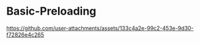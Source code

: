 # Basic-Preloading


https://github.com/user-attachments/assets/133c4a2e-99c2-453e-9d30-f72826e4c265

